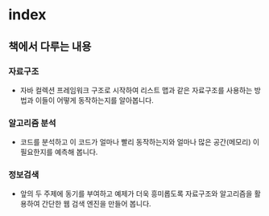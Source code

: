 # index

## 책에서 다루는 내용
### 자료구조
 - 자바 컬렉션 프레임워크 구조로 시작하여 리스트 맵과 같은 자료구조를 사용하는 방법과 이들이 어떻게 동작하는지를 알아봅니다.
### 알고리즘 분석
 - 코드를 분석하고 이 코드가 얼마나 빨리 동작하는지와 얼마나 많은 공간(메모리) 이 필요한지를 예측해 봅니다.
### 정보검색
 - 앞의 두 주제에 동기를 부여하고 예제가 더욱 흥미롭도록 자료구조와 알고리즘을 활용하여 간단한 웹 검색 엔진을 만들어 봅니다.